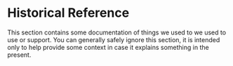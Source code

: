 # Historical Reference

This section contains some documentation of things we used to we used to use or support. You can generally safely ignore this section, it is intended only to help provide some context in case it explains something in the present.